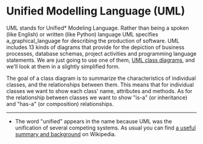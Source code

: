 # Unified Modelling Language (UML)

UML stands for Unified* Modeling Language. Rather than being a spoken
(like English) or written (like Python) language UML specifies
a_graphical_language for describing the production of software. UML
includes 13 kinds of diagrams that provide for the depiction of business
processes, database schemas, project activities and programming language
statements. We are just going to use one of them, [UML class
diagrams](http://en.wikipedia.org/wiki/Class_diagram), and we'll look
at them in a slightly simplified form.

The goal of a class diagram is to summarize the characteristics of
individual classes, and the relationships between them. This means that
for individual classes we want to show each class' name, attributes and
methods. As for the relationship between classes we want to show
"is-a" (or inheritance) and "has-a" (or composition) relationships.

------------------------------------------------------------------------

* The word "unified" appears in the name because UML was the
unification of several competing systems. As usual you can find [a
useful summary and
background](http://en.wikipedia.org/wiki/Unified_Modeling_Language) on
Wikipedia.
